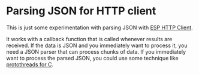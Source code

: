 # Parsing JSON for HTTP client

This is just some experimentation with parsing JSON with [ESP HTTP Client](https://docs.espressif.com/projects/esp-idf/en/latest/esp32/api-reference/protocols/esp_http_client.html).

It works with a callback function that is called whenever results are received. If the data is JSON and you immediately want to process it, you need a JSON parser that can process chunks of data. If you immediately want to process the parsed JSON, you could use some technique like [protothreads for C](http://dunkels.com/adam/pt/index.html).
